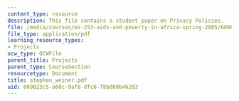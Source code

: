```yaml
---
content_type: resource
description: This file contains a student paper on Privacy Policies.
file: /media/courses/es-253-aids-and-poverty-in-africa-spring-2005/609823c5a68c9af0dfc6f8bd60b46203_stephen_weiner.pdf
file_type: application/pdf
learning_resource_types:
- Projects
ocw_type: OCWFile
parent_title: Projects
parent_type: CourseSection
resourcetype: Document
title: stephen_weiner.pdf
uid: 609823c5-a68c-9af0-dfc6-f8bd60b46203
---
```


